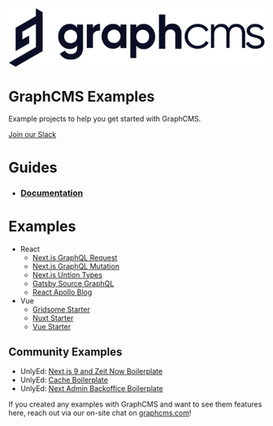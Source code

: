 <img src="https://raw.githubusercontent.com/GraphCMS/graphcms-examples/master/assets/gcms-logo.svg?sanitize=true" width="700px" alt="GraphCMS Logo" />

# GraphCMS Examples

Example projects to help you get started with GraphCMS.

[Join our Slack](https://slack.graphcms.com)

# Guides

- ### [Documentation](https://graphcms.com/docs)

# Examples

- React
  - [Next.js GraphQL Request](nextjs-graphql-request)
  - [Next.js GraphQL Mutation](nextjs-graphql-mutation)
  - [Next.js Untion Types](nextjs-graphql-mutation)
  - [Gatsby Source GraphQL](gatsby-source-graphql)
  - [React Apollo Blog](react-apollo-blog)
- Vue
  - [Gridsome Starter](gatsby-source-graphql)
  - [Nuxt Starter](nuxt-starter)
  - [Vue Starter](vue-starter)

## Community Examples

- UnlyEd: [Next.js 9 and Zeit Now Boilerplate](https://github.com/UnlyEd/next-right-now/)
- UnlyEd: [Cache Boilerplate](https://github.com/UnlyEd/GraphCMS-cache-boilerplate)
- UnlyEd: [Next Admin Backoffice Boilerplate](https://github.com/UnlyEd/next-right-now-admin)

If you created any examples with GraphCMS and want to see them features here, reach out via our on-site chat on [graphcms.com](https://graphcms.com)!
